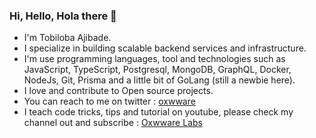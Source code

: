 ### Hi, Hello, Hola there 👋
- I'm Tobiloba Ajibade.
- I specialize in building scalable backend services and infrastructure.
- I'm use programming languages, tool and technologies such as JavaScript, TypeScript, Postgresql, MongoDB, GraphQL, Docker, NodeJs, Git, Prisma and a little bit of GoLang (still a newbie here).
- I love and contribute to Open source projects.
- You can reach to me on twitter : <a href="https://twitter.com/oxwware">oxwware</a>
- I teach code tricks, tips and tutorial on youtube, please check my channel out and subscribe : <a href="https://www.youtube.com/channel/UCaNTxRkQ01gMBnL1mgnM_KA">Oxwware Labs</a>
